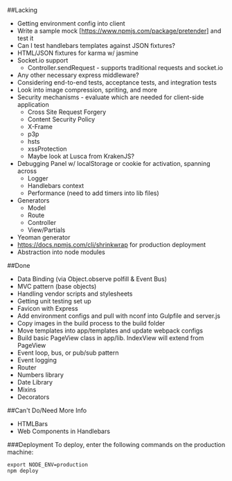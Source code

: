 ##Lacking
* Getting environment config into client
* Write a sample mock [https://www.npmjs.com/package/pretender] and test it
* Can I test handlebars templates against JSON fixtures?
* HTML/JSON fixtures for karma w/ jasmine
* Socket.io support
  * Controller.sendRequest - supports traditional requests and socket.io
* Any other necessary express middleware?
* Considering end-to-end tests, acceptance tests, and integration tests
* Look into image compression, spriting, and more
* Security mechanisms - evaluate which are needed for client-side application
  * Cross Site Request Forgery
  * Content Security Policy
  * X-Frame
  * p3p
  * hsts
  * xssProtection
  * Maybe look at Lusca from KrakenJS?
* Debugging Panel w/ localStorage or cookie for activation, spanning across
  * Logger
  * Handlebars context
  * Performance (need to add timers into lib files)
* Generators
  * Model
  * Route
  * Controller
  * View/Partials
* Yeoman generator
* https://docs.npmjs.com/cli/shrinkwrap for production deployment
* Abstraction into node modules

##Done
* Data Binding (via Object.observe polfill & Event Bus)
* MVC pattern (base objects)
* Handling vendor scripts and stylesheets
* Getting unit testing set up
* Favicon with Express
* Add environment configs and pull with nconf into Gulpfile and server.js
* Copy images in the build process to the build folder
* Move templates into app/templates and update webpack configs
* Build basic PageView class in app/lib. IndexView will extend from PageView
* Event loop, bus, or pub/sub pattern
* Event logging
* Router
* Numbers library
* Date Library
* Mixins
* Decorators

##Can't Do/Need More Info
* HTMLBars
* Web Components in Handlebars

###Deployment
To deploy, enter the following commands on the production machine:
```
export NODE_ENV=production
npm deploy
```
